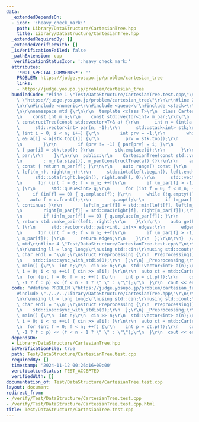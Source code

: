 ```yaml
---
data:
  _extendedDependsOn:
  - icon: ':heavy_check_mark:'
    path: Library/DataStructure/CartesianTree.hpp
    title: Library/DataStructure/CartesianTree.hpp
  _extendedRequiredBy: []
  _extendedVerifiedWith: []
  _isVerificationFailed: false
  _pathExtension: cpp
  _verificationStatusIcon: ':heavy_check_mark:'
  attributes:
    '*NOT_SPECIAL_COMMENTS*': ''
    PROBLEM: https://judge.yosupo.jp/problem/cartesian_tree
    links:
    - https://judge.yosupo.jp/problem/cartesian_tree
  bundledCode: "#line 1 \"Test/DataStructure/CartesianTree.test.cpp\"\n#define PROBLEM\
    \ \"https://judge.yosupo.jp/problem/cartesian_tree\"\r\n\r\n#line 2 \"Library/DataStructure/CartesianTree.hpp\"\
    \n\r\n#include <numeric>\r\n#include <queue>\r\n#include <stack>\r\n#include <vector>\r\
    \n\r\nnamespace mtd {\r\n\r\n  template <class T>\r\n  class CartesianTree {\r\
    \n    const int m_n;\r\n    const std::vector<int> m_par;\r\n\r\n    static auto\
    \ constructTree(const std::vector<T>& a) {\r\n      int n = (int)a.size();\r\n\
    \      std::vector<int> par(n, -1);\r\n      std::stack<int> stk;\r\n      for\
    \ (int i = 0; i < n; i++) {\r\n        int prv = -1;\r\n        while (!stk.empty()\
    \ && a[i] < a[stk.top()]) {\r\n          prv = stk.top();\r\n          stk.pop();\r\
    \n        }\r\n        if (prv != -1) { par[prv] = i; }\r\n        if (!stk.empty())\
    \ { par[i] = stk.top(); }\r\n        stk.emplace(i);\r\n      }\r\n      return\
    \ par;\r\n    }\r\n\r\n  public:\r\n    CartesianTree(const std::vector<T>& a)\r\
    \n        : m_n(a.size()), m_par(constructTree(a)) {}\r\n\r\n    auto p(int f)\
    \ const { return m_par[f]; }\r\n\r\n    auto range() const {\r\n      std::vector<int>\
    \ left(m_n), right(m_n);\r\n      std::iota(left.begin(), left.end(), 0);\r\n\
    \      std::iota(right.begin(), right.end(), 0);\r\n      std::vector<int> in(m_n);\r\
    \n      for (int f = 0; f < m_n; ++f)\r\n        if (m_par[f] > -1) { ++in[m_par[f]];\
    \ }\r\n      std::queue<int> q;\r\n      for (int f = 0; f < m_n; ++f)\r\n   \
    \     if (in[f] == 0) { q.emplace(f); }\r\n      while (!q.empty()) {\r\n    \
    \    auto f = q.front();\r\n        q.pop();\r\n        if (m_par[f] == -1) {\
    \ continue; }\r\n        left[m_par[f]] = std::min(left[f], left[m_par[f]]);\r\
    \n        right[m_par[f]] = std::max(right[f], right[m_par[f]]);\r\n        --in[m_par[f]];\r\
    \n        if (in[m_par[f]] == 0) { q.emplace(m_par[f]); }\r\n      }\r\n     \
    \ return std::make_pair(left, right);\r\n    }\r\n\r\n    auto getEdges() const\
    \ {\r\n      std::vector<std::pair<int, int>> edges;\r\n      edges.reserve(m_n);\r\
    \n      for (int f = 0; f < m_n; ++f)\r\n        if (m_par[f] > -1) { edges.emplace_back(f,\
    \ m_par[f]); }\r\n      return edges;\r\n    }\r\n  };\r\n\r\n}  // namespace\
    \ mtd\r\n#line 4 \"Test/DataStructure/CartesianTree.test.cpp\"\n\r\n#include <iostream>\r\
    \n\r\nusing ll = long long;\r\nusing std::cin;\r\nusing std::cout;\r\nconstexpr\
    \ char endl = '\\n';\r\nstruct Preprocessing {\r\n  Preprocessing() {\r\n    std::cin.tie(0);\r\
    \n    std::ios::sync_with_stdio(0);\r\n  };\r\n} _Preprocessing;\r\n\r\nsigned\
    \ main() {\r\n  int n;\r\n  cin >> n;\r\n  std::vector<int> a(n);\r\n  for (int\
    \ i = 0; i < n; ++i) { cin >> a[i]; }\r\n\r\n  auto ct = mtd::CartesianTree(a);\r\
    \n  for (int f = 0; f < n; ++f) {\r\n    int p = ct.p(f);\r\n    cout << (p ==\
    \ -1 ? f : p) << (f < n - 1 ? \" \" : \"\");\r\n  }\r\n  cout << endl;\r\n}\r\n"
  code: "#define PROBLEM \"https://judge.yosupo.jp/problem/cartesian_tree\"\r\n\r\n\
    #include \"./../../Library/DataStructure/CartesianTree.hpp\"\r\n\r\n#include <iostream>\r\
    \n\r\nusing ll = long long;\r\nusing std::cin;\r\nusing std::cout;\r\nconstexpr\
    \ char endl = '\\n';\r\nstruct Preprocessing {\r\n  Preprocessing() {\r\n    std::cin.tie(0);\r\
    \n    std::ios::sync_with_stdio(0);\r\n  };\r\n} _Preprocessing;\r\n\r\nsigned\
    \ main() {\r\n  int n;\r\n  cin >> n;\r\n  std::vector<int> a(n);\r\n  for (int\
    \ i = 0; i < n; ++i) { cin >> a[i]; }\r\n\r\n  auto ct = mtd::CartesianTree(a);\r\
    \n  for (int f = 0; f < n; ++f) {\r\n    int p = ct.p(f);\r\n    cout << (p ==\
    \ -1 ? f : p) << (f < n - 1 ? \" \" : \"\");\r\n  }\r\n  cout << endl;\r\n}\r\n"
  dependsOn:
  - Library/DataStructure/CartesianTree.hpp
  isVerificationFile: true
  path: Test/DataStructure/CartesianTree.test.cpp
  requiredBy: []
  timestamp: '2024-11-12 00:26:16+09:00'
  verificationStatus: TEST_ACCEPTED
  verifiedWith: []
documentation_of: Test/DataStructure/CartesianTree.test.cpp
layout: document
redirect_from:
- /verify/Test/DataStructure/CartesianTree.test.cpp
- /verify/Test/DataStructure/CartesianTree.test.cpp.html
title: Test/DataStructure/CartesianTree.test.cpp
---
```


